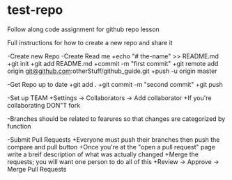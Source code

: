 # test-repo
Follow along code assignment for github repo lesson

Full instructions for how to create a new repo and share it

-Create new Repo
-Create Read me 
  +echo "# the-name" >> README.md
  +git init
  +git add README.md
  +commit -m "first commit"
  +git remote add origin git@github.com:otherStuff/github_guide.git
  +push -u origin master
  
 -Get Repo up to date
  +git add .
  +git commit -m "second commit"
  +git push
  
-Set up TEAM
  +Settings -> Collaborators -> Add collaborator
  +If you're collaborating DON"T fork
  
-Branches should be related to fearures so that changes are categorized by function

-Submit Pull Requests
  +Everyone must push their branches then push the compare and pull button
  +Once you're at the "open a pull request" page write a breif description of what was actually changed
  +Merge the requests; you will want one person to do all of this
  +Review -> Approve -> Merge Pull Requests
